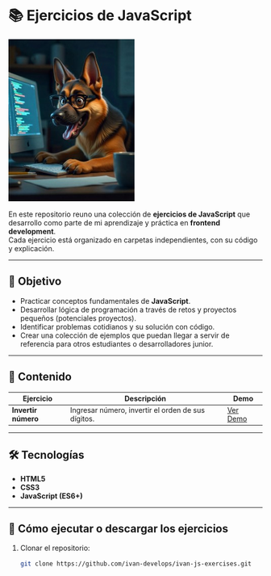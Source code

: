 # 📚 Ejercicios de JavaScript
![Crazy Dog Developer](CrazyDogDeveloper.jpeg)

En este repositorio reuno una colección de **ejercicios de JavaScript** que desarrollo como parte de mi aprendizaje y práctica en **frontend development**.  
Cada ejercicio está organizado en carpetas independientes, con su código y explicación.

---

## 🎯 Objetivo
- Practicar conceptos fundamentales de **JavaScript**.  
- Desarrollar lógica de programación a través de retos y proyectos pequeños (potenciales proyectos).
- Identificar problemas cotidianos y su solución con código. 
- Crear una colección de ejemplos que puedan llegar a servir de referencia para otros estudiantes o desarrolladores junior.  

---

## 📂 Contenido

| Ejercicio | Descripción | Demo |
|-----------|-------------|------|
| **Invertir número** | Ingresar número, invertir el orden de sus dígitos. | [Ver Demo](#) |

---

## 🛠️ Tecnologías
- **HTML5**
- **CSS3**
- **JavaScript (ES6+)**

---

## 🚀 Cómo ejecutar o descargar los ejercicios
1. Clonar el repositorio:
   ```bash
   git clone https://github.com/ivan-develops/ivan-js-exercises.git